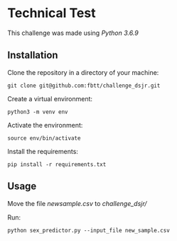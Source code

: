 # Technical Test

This challenge was made using _Python 3.6.9_

## Installation

Clone the repository in a directory of your machine:

	git clone git@github.com:fbtt/challenge_dsjr.git

Create a virtual environment:

	python3 -m venv env


Activate the environment:

	source env/bin/activate

Install the requirements:

	pip install -r requirements.txt

## Usage

Move the file _newsample.csv_ to _challenge_dsjr/_

Run:

	python sex_predictor.py --input_file new_sample.csv
